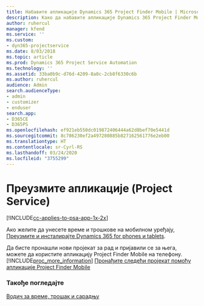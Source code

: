 ```yaml
---
title: Набавите апликације Dynamics 365 Project Finder Mobile | MicrosoftDocs
description: Како да набавите апликације Dynamics 365 Project Finder Mobile
author: ruhercul
manager: kfend
ms.service: ''
ms.custom:
- dyn365-projectservice
ms.date: 8/03/2018
ms.topic: article
ms.prod: Dynamics 365 Project Service Automation
ms.technology: ''
ms.assetid: 33ba0b9c-d76d-4209-8a0c-2cb8f6330c6b
ms.author: ruhercul
audience: Admin
search.audienceType:
- admin
- customizer
- enduser
search.app:
- D365CE
- D365PS
ms.openlocfilehash: ef921eb550dc019872406444a62d8bef70e5441d
ms.sourcegitcommit: 8c786230ef2a497280885b827162561776e2eb00
ms.translationtype: HT
ms.contentlocale: sr-Cyrl-RS
ms.lasthandoff: 03/24/2020
ms.locfileid: "3755299"
---
```

# <a name="get-the-apps-project-service"></a>Преузмите апликације (Project Service)

[!INCLUDE[cc-applies-to-psa-app-1x-2x](../includes/cc-applies-to-psa-app-1x-2x.md)]

Ако желите да унесете време и трошкове на мобилном уређају, [Преузмите и инсталирајте Dynamics 365 for phones и tablets](../mobile-app/dynamics-365-phones-tablets-users-guide.md).  
  
 Да бисте пронашли нови пројекат за рад и пријавили се за њега, можете да користите апликацију Project Finder Mobile на телефону. [!INCLUDE[proc_more_information](../includes/proc-more-information.md)] [Пронађите следећи пројекат помоћу апликације Project Finder Mobile](../project-service/find-next-project-finder-mobile-app.md) 
  
### <a name="see-also"></a>Такође погледајте  
 [Водич за време, трошак и сарадњу](../project-service/time-expense-collaboration-guide.md)
